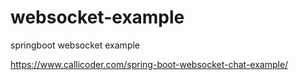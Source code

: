 # websocket-example
springboot websocket example


https://www.callicoder.com/spring-boot-websocket-chat-example/
